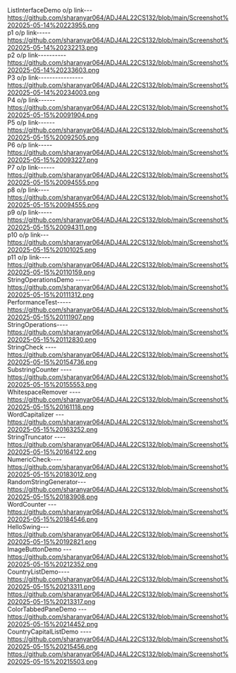 ListInterfaceDemo o/p link---  https://github.com/sharanyar064/ADJ4AL22CS132/blob/main/Screenshot%202025-05-14%20223955.png             
p1 o/p link-----https://github.com/sharanyar064/ADJ4AL22CS132/blob/main/Screenshot%202025-05-14%20232213.png  
p2 o/p link----------https://github.com/sharanyar064/ADJ4AL22CS132/blob/main/Screenshot%202025-05-14%20233603.png  
P3 o/p link----------------https://github.com/sharanyar064/ADJ4AL22CS132/blob/main/Screenshot%202025-05-14%20234003.png  
P4 o/p link------https://github.com/sharanyar064/ADJ4AL22CS132/blob/main/Screenshot%202025-05-15%20091904.png  
P5 o/p link------https://github.com/sharanyar064/ADJ4AL22CS132/blob/main/Screenshot%202025-05-15%20092505.png  
P6 o/p link-----https://github.com/sharanyar064/ADJ4AL22CS132/blob/main/Screenshot%202025-05-15%20093227.png  
P7 o/p link------https://github.com/sharanyar064/ADJ4AL22CS132/blob/main/Screenshot%202025-05-15%20094555.png  
p8 o/p link----https://github.com/sharanyar064/ADJ4AL22CS132/blob/main/Screenshot%202025-05-15%20094555.png  
p9 o/p link-----https://github.com/sharanyar064/ADJ4AL22CS132/blob/main/Screenshot%202025-05-15%20094311.png  
p10 o/p link---https://github.com/sharanyar064/ADJ4AL22CS132/blob/main/Screenshot%202025-05-15%20101025.png   
p11 o/p link----https://github.com/sharanyar064/ADJ4AL22CS132/blob/main/Screenshot%202025-05-15%20110159.png  
StringOperationsDemo -----https://github.com/sharanyar064/ADJ4AL22CS132/blob/main/Screenshot%202025-05-15%20111312.png  
PerformanceTest-----https://github.com/sharanyar064/ADJ4AL22CS132/blob/main/Screenshot%202025-05-15%20111907.png  
StringOperations----https://github.com/sharanyar064/ADJ4AL22CS132/blob/main/Screenshot%202025-05-15%20112830.png  
StringCheck   ----https://github.com/sharanyar064/ADJ4AL22CS132/blob/main/Screenshot%202025-05-15%20154736.png  
SubstringCounter  ----https://github.com/sharanyar064/ADJ4AL22CS132/blob/main/Screenshot%202025-05-15%20155553.png  
WhitespaceRemover ----https://github.com/sharanyar064/ADJ4AL22CS132/blob/main/Screenshot%202025-05-15%20161118.png  
WordCapitalizer ---https://github.com/sharanyar064/ADJ4AL22CS132/blob/main/Screenshot%202025-05-15%20163252.png  
StringTruncator ----https://github.com/sharanyar064/ADJ4AL22CS132/blob/main/Screenshot%202025-05-15%20164122.png  
NumericCheck----https://github.com/sharanyar064/ADJ4AL22CS132/blob/main/Screenshot%202025-05-15%20183012.png  
RandomStringGenerator--- https://github.com/sharanyar064/ADJ4AL22CS132/blob/main/Screenshot%202025-05-15%20183908.png  
WordCounter ---https://github.com/sharanyar064/ADJ4AL22CS132/blob/main/Screenshot%202025-05-15%20184546.png  
HelloSwing---https://github.com/sharanyar064/ADJ4AL22CS132/blob/main/Screenshot%202025-05-15%20192821.png  
ImageButtonDemo ---https://github.com/sharanyar064/ADJ4AL22CS132/blob/main/Screenshot%202025-05-15%20212352.png  
CountryListDemo---- https://github.com/sharanyar064/ADJ4AL22CS132/blob/main/Screenshot%202025-05-15%20213311.png    https://github.com/sharanyar064/ADJ4AL22CS132/blob/main/Screenshot%202025-05-15%20213317.png  
ColorTabbedPaneDemo ---https://github.com/sharanyar064/ADJ4AL22CS132/blob/main/Screenshot%202025-05-15%20214452.png  
CountryCapitalListDemo ----https://github.com/sharanyar064/ADJ4AL22CS132/blob/main/Screenshot%202025-05-15%20215456.png     https://github.com/sharanyar064/ADJ4AL22CS132/blob/main/Screenshot%202025-05-15%20215503.png
                



